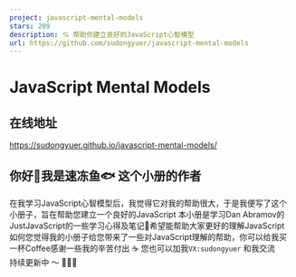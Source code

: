 ```yaml
---
project: javascript-mental-models
stars: 209
description: 💘 帮助你建立良好的JavaScript心智模型
url: https://github.com/sudongyuer/javascript-mental-models
---
```


JavaScript Mental Models
========================

在线地址
----

https://sudongyuer.github.io/javascript-mental-models/

你好👋我是速冻鱼🐟 这个小册的作者
-------------------

在我学习JavaScript心智模型后，我觉得它对我的帮助很大，于是我便写了这个小册子，旨在帮助您建立一个良好的JavaScript 本小册是学习Dan Abramov的JustJavaScript的一些学习心得及笔记📒希望能帮助大家更好的理解JavaScript  
如何您觉得我的小册子给您带来了一些对JavaScript理解的帮助，你可以给我买一杯Coffee感谢一些我的辛苦付出 ☕️ 您也可以加我`VX:sudongyuer` 和我交流  
持续更新中 ～ 🚀🚀🚀
